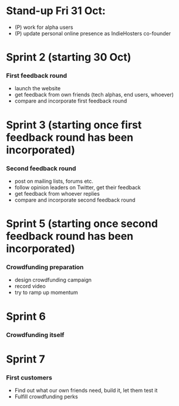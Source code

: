# Stand-up Fri 31 Oct:
* (P) work for alpha users
* (P) update personal online presence as IndieHosters co-founder

Sprint 2 (starting 30 Oct)
===============

### First feedback round

* launch the website
* get feedback from own friends (tech alphas, end users, whoever)
* compare and incorporate first feedback round

Sprint 3 (starting once first feedback round has been incorporated)
===============

### Second feedback round

* post on mailing lists, forums etc.
* follow opinion leaders on Twitter, get their feedback
* get feedback from whoever replies
* compare and incorporate second feedback round

Sprint 5 (starting once second feedback round has been incorporated)
===========

### Crowdfunding preparation

* design crowdfunding campaign
* record video
* try to ramp up momentum

Sprint 6
========

### Crowdfunding itself

Sprint 7
========

### First customers

* Find out what our own friends need, build it, let them test it
* Fulfill crowdfunding perks
